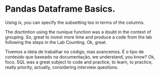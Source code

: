 # Pandas Dataframe Basics.

  Using ix, you can specify the subsetting too in terms of the columns.
  
  The disctintion using the nunique function was a doubt in the context of grouping. So, great to invest more time and produce a code from the lab following the steps in the Lab Counting. Ok, great.

  Tivemos a ideia de trabalhar no código, mas avancemos. É o tipo de conteúdo que baseado na documentação, we understand, you know? Ok, foco. SQL was a great subject to code and practice, to learn, to practice, really priority, actually, considering interview questions.
